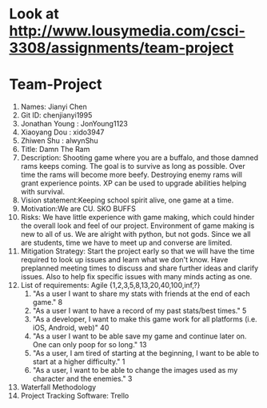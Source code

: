 # Look at http://www.lousymedia.com/csci-3308/assignments/team-project
# Team-Project
1. Names: Jianyi Chen
2. Git ID: chenjianyi1995
3. Jonathan Young : JonYoung1123
4. Xiaoyang Dou : xido3947
5. Zhiwen Shu	: alwynShu
4. Title: Damn The Ram
5. Description:
	Shooting game where you are a buffalo, and those damned rams keeps coming.
	The goal is to survive as long as possible. Over time the rams will become more beefy.
	Destroying enemy rams will grant experience points. XP can be used to upgrade abilities helping with survival.
6. Vision statement:Keeping school spirit alive, one game at a time.
7. Motivation:We are CU. SKO BUFFS
8. Risks:
	We have little experience with game making, which could hinder the overall look and feel of our project.
	Environment of game making is new to all of us.
	We are alright with python, but not gods.
	Since we all are students, time we have to meet up and converse are limited.
9. Mitigation Strategy:
	Start the project early so that we will have the time required to look up issues and learn what we don't know.
	Have preplanned meeting times to discuss and share further ideas and clarify issues. 
	Also to help fix specific issues with many minds acting as one.
10. List of requirements: Agile {1,2,3,5,8,13,20,40,100,inf,?}
	1. "As a user I want to share my stats with friends at the end of each game."
		8
	2. "As a user I want to have a record of my past stats/best times."
		5
	3. "As a developer, I want to make this game work for all platforms (i.e. iOS, Android, web)"
		40
	4. "As a user I want to be able save my game and continue later on. One can only poop for so long."
		13
	5. "As a user, I am tired of starting at the beginning, I want to be able to start at a higher difficulty."
		1
	6. "As a user, I want to be able to change the images used as my character and the enemies."
		3
11. Waterfall Methodology
12. Project Tracking Software: Trello
	

